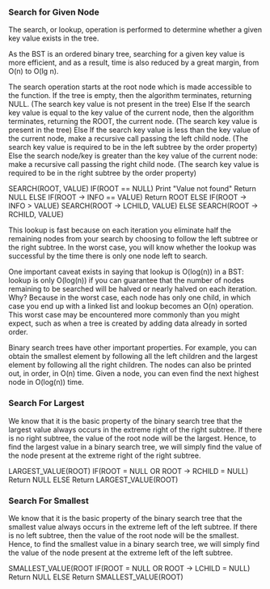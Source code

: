 ### Search for Given Node
The search, or lookup, operation is performed to determine whether a given key value exists in the tree.

As the BST is an ordered binary tree, searching for a given key value is more efficient, and as a result, time is also reduced by a great margin, from O(n) to O(lg n).

The search operation starts at the root node which is made accessible to the function.
If the tree is empty, then the algorithm terminates, returning NULL.
  (The search key value is not present in the tree)
Else If the search key value is equal to the key value of the current node, then the algorithm terminates, returning the ROOT, the current node.
  (The search key value is present in the tree)
Else If the search key value is less than the key value of the current node, make a recursive call passing the left child node.
  (The search key value is required to be in the left subtree by the order property)
Else the search node/key is greater than the key value of the current node:
  make a recursive call passing the right child node.
  (The search key value is required to be in the right subtree by the order property)

SEARCH(ROOT, VALUE)
  IF(ROOT == NULL)
    Print "Value not found"
    Return NULL
  ELSE IF(ROOT -> INFO == VALUE)
    Return ROOT
  ELSE IF(ROOT -> INFO > VALUE)
    SEARCH(ROOT -> LCHILD, VALUE)
  ELSE
    SEARCH(ROOT -> RCHILD, VALUE)

This lookup is fast because on each iteration you eliminate half the remaining nodes from your search by choosing to follow the left subtree or the right subtree. In the worst case, you will know whether the lookup was successful by the time there is only one node left to search.

One important caveat exists in saying that lookup is O(log(n)) in a BST: lookup is only O(log(n)) if you can guarantee that the number of nodes remaining to be searched will be halved or nearly halved on each iteration. Why? Because in the worst case, each node has only one child, in which case you end up with a linked list and lookup becomes an O(n) operation. This worst case may be encountered more commonly than you might expect, such as when a tree is created by adding data already in sorted order.


Binary search trees have other important properties. For example, you can obtain the smallest element by following all the left children and the largest element by following all the right children. The nodes can also be printed out, in order, in O(n) time. Given a node, you can even find the next highest node in O(log(n)) time.

### Search For Largest
We know that it is the basic property of the binary search tree that the largest value always occurs in the extreme right of the right subtree. If there is no right subtree, the value of the root node will be the largest. Hence, to find the largest value in a binary search tree, we will simply find the value of
the node present at the extreme right of the right subtree.

LARGEST_VALUE(ROOT)
  IF(ROOT = NULL OR ROOT -> RCHILD = NULL)
    Return NULL
  ELSE
    Return LARGEST_VALUE(ROOT)

### Search For Smallest
We know that it
is the basic property of the binary search tree that the smallest value always occurs in the extreme left of the left subtree. If there is no left subtree, then the value of the root node will be the smallest. Hence, to find
the smallest value in a binary search tree, we will simply find the value of
the node present at the extreme left of the left subtree.

SMALLEST_VALUE(ROOT
IF(ROOT = NULL OR ROOT -> LCHILD = NULL)
Return NULL
ELSE
Return SMALLEST_VALUE(ROOT)
